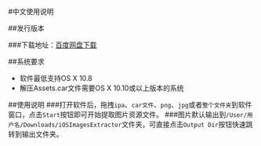 #中文使用说明

##发行版本

###下载地址：[百度网盘下载](http://pan.baidu.com/s/1jG9wZcU)

##系统要求
* 软件最低支持OS X 10.8
* 解压Assets.car文件需要OS X 10.10或以上版本的系统


##使用说明
###打开软件后，拖拽`ipa`、`car文件`、`png`、`jpg`或者`整个文件夹`到软件窗口，点击`Start`按钮即可开始提取图片资源文件。
###图片默认输出到`/User/用户名/Downloads/iOSImagesExtractor`文件夹，可直接点击`Output Dir`按钮快速跳转到输出文件夹。

